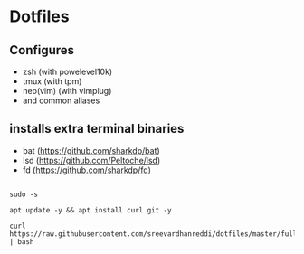 # Dotfiles

## Configures
- zsh (with powelevel10k)
- tmux (with tpm)
- neo(vim) (with vimplug)
- and common aliases

## installs extra terminal binaries

- bat (https://github.com/sharkdp/bat)
- lsd (https://github.com/Peltoche/lsd)
- fd (https://github.com/sharkdp/fd)

``` shell

sudo -s

apt update -y && apt install curl git -y

curl https://raw.githubusercontent.com/sreevardhanreddi/dotfiles/master/full_setup.sh | bash

```